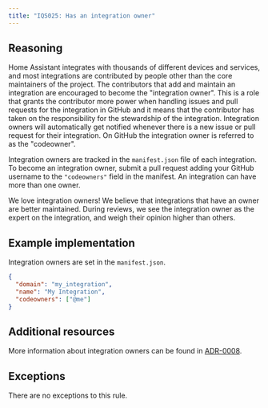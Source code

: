 ```yaml
---
title: "IQS025: Has an integration owner"
---
```


## Reasoning

Home Assistant integrates with thousands of different devices and services, and most integrations are contributed by people other than the core maintainers of the project.
The contributors that add and maintain an integration are encouraged to become the "integration owner".
This is a role that grants the contributor more power when handling issues and pull requests for the integration in GitHub and it means that the contributor has taken on the responsibility for the stewardship of the integration.
Integration owners will automatically get notified whenever there is a new issue or pull request for their integration.
On GitHub the integration owner is referred to as the "codeowner".

Integration owners are tracked in the `manifest.json` file of each integration.
To become an integration owner, submit a pull request adding your GitHub username to the `"codeowners"` field in the manifest.
An integration can have more than one owner.

We love integration owners!
We believe that integrations that have an owner are better maintained.
During reviews, we see the integration owner as the expert on the integration, and weigh their opinion higher than others.

## Example implementation

Integration owners are set in the `manifest.json`.

```json
{
  "domain": "my_integration",
  "name": "My Integration",
  "codeowners": ["@me"]
}
```

## Additional resources

More information about integration owners can be found in [ADR-0008](https://github.com/home-assistant/architecture/blob/master/adr/0008-code-owners.md).

## Exceptions

There are no exceptions to this rule.